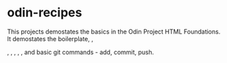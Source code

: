 # odin-recipes
This projects demostates the basics in the Odin Project HTML Foundations. It demostates the boilerplate, <h></h>, <p></p>, <stong></stong>, <em></em>, <img>, <a>, and basic git commands - add, commit, push.